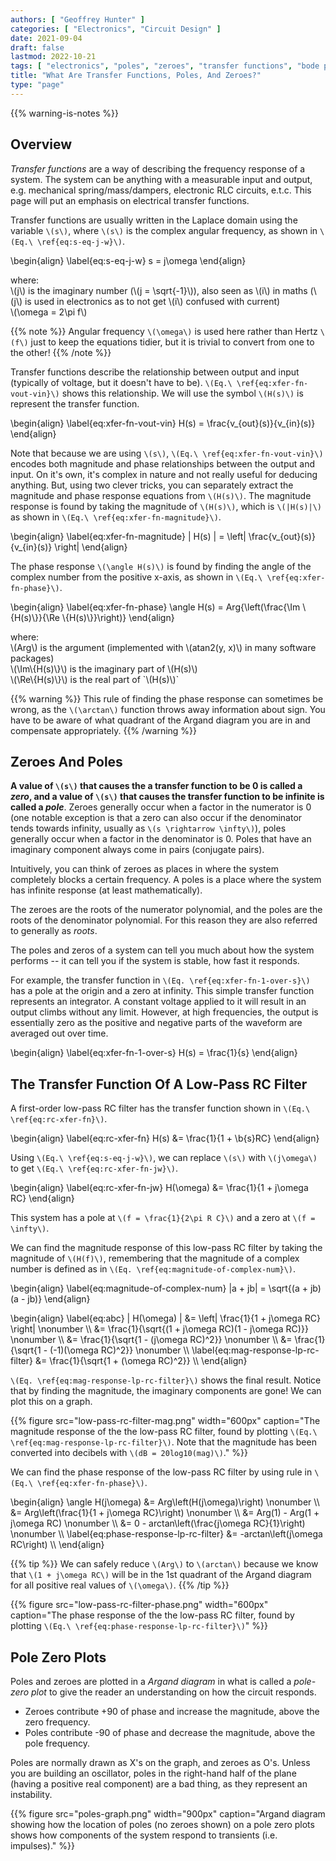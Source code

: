 ```yaml
---
authors: [ "Geoffrey Hunter" ]
categories: [ "Electronics", "Circuit Design" ]
date: 2021-09-04
draft: false
lastmod: 2022-10-21
tags: [ "electronics", "poles", "zeroes", "transfer functions", "bode plots", "Laplace", "control systems", "complex numbers", "angular frequency", "Argand diagram" ]
title: "What Are Transfer Functions, Poles, And Zeroes?"
type: "page"
---
```


{{% warning-is-notes %}}

## Overview

_Transfer functions_ are a way of describing the frequency response of a system. The system can be anything with a measurable input and output, e.g. mechanical spring/mass/dampers, electronic RLC circuits, e.t.c. This page will put an emphasis on electrical transfer functions.

Transfer functions are usually written in the Laplace domain using the variable `\(s\)`, where `\(s\)` is the complex angular frequency, as shown in `\(Eq.\ \ref{eq:s-eq-j-w}\)`.

<p>\begin{align}
\label{eq:s-eq-j-w}
s = j\omega
\end{align}</p>

<p class="centered">
where:<br/>
\(j\) is the imaginary number (\(j = \sqrt{-1}\)), also seen as \(i\) in maths (\(j\) is used in electronics as to not get \(i\) confused with current)<br/>
\(\omega = 2\pi f\)<br/>
</p>

{{% note %}}
Angular frequency `\(\omega\)` is used here rather than Hertz `\(f\)` just to keep the equations tidier, but it is trivial to convert from one to the other!
{{% /note %}}

Transfer functions describe the relationship between output and input (typically of voltage, but it doesn't have to be). `\(Eq.\ \ref{eq:xfer-fn-vout-vin}\)` shows this relationship. We will use the symbol `\(H(s)\)` is represent the transfer function.

<p>\begin{align}
\label{eq:xfer-fn-vout-vin}
H(s) = \frac{v_{out}(s)}{v_{in}(s)}
\end{align}</p>

Note that because we are using `\(s\)`, `\(Eq.\ \ref{eq:xfer-fn-vout-vin}\)` encodes both magnitude and phase relationships between the output and input. On it's own, it's complex in nature and not really useful for deducing anything. But, using two clever tricks, you can separately extract the magnitude and phase response equations from `\(H(s)\)`. The magnitude response is found by taking the magnitude of `\(H(s)\)`, which is `\(|H(s)|\)` as shown in `\(Eq.\ \ref{eq:xfer-fn-magnitude}\)`.

<p>\begin{align}
\label{eq:xfer-fn-magnitude}
| H(s) | = \left| \frac{v_{out}(s)}{v_{in}(s)} \right|
\end{align}</p>

The phase response `\(\angle H(s)\)` is found by finding the angle of the complex number from the positive x-axis, as shown in `\(Eq.\ \ref{eq:xfer-fn-phase}\)`.

<p>\begin{align}
\label{eq:xfer-fn-phase}
\angle H(s) = Arg{\left(\frac{\Im \{H(s)\}}{\Re \{H(s)\}}\right)} 
\end{align}</p>

<p class="centered">
where:<br/>
\(Arg\) is the argument (implemented with \(atan2(y, x)\) in many software packages)<br/>
\(\Im\{H(s)\}\) is the imaginary part of \(H(s)\)<br/>
\(\Re\{H(s)\}\) is the real part of `\(H(s)\)`<br/>
</p>

{{% warning %}}
This rule of finding the phase response can sometimes be wrong, as the `\(\arctan\)` function throws away information about sign. You have to be aware of what quadrant of the Argand diagram you are in and compensate appropriately.
{{% /warning %}}

## Zeroes And Poles

**A value of `\(s\)` that causes the a transfer function to be 0 is called a _zero_, and a value of `\(s\)` that causes the transfer function to be infinite is called a _pole_**. Zeroes generally occur when a factor in the numerator is 0 (one notable exception is that a zero can also occur if the denominator tends towards infinity, usually as `\(s \rightarrow \infty\)`), poles generally occur when a factor in the denominator is 0. Poles that have an imaginary component always come in pairs (conjugate pairs).

Intuitively, you can think of zeroes as places in where the system completely blocks a certain frequency. A poles is a place where the system has infinite response (at least mathematically).

The zeroes are the roots of the numerator polynomial, and the poles are the roots of the denominator polynomial. For this reason they are also referred to generally as _roots_.

The poles and zeros of a system can tell you much about how the system performs -- it can tell you if the system is stable, how fast it responds.

For example, the transfer function in `\(Eq. \ref{eq:xfer-fn-1-over-s}\)` has a pole at the origin and a zero at infinity. This simple transfer function represents an integrator. A constant voltage applied to it will result in an output climbs without any limit. However, at high frequencies, the output is essentially zero as the positive and negative parts of the waveform are averaged out over time.

<p>\begin{align}
\label{eq:xfer-fn-1-over-s}
H(s) = \frac{1}{s}
\end{align}</p>

## The Transfer Function Of A Low-Pass RC Filter

A first-order low-pass RC filter has the transfer function shown in `\(Eq.\ \ref{eq:rc-xfer-fn}\)`.

<p>\begin{align}
\label{eq:rc-xfer-fn}
H(s) &= \frac{1}{1 + \b{s}RC}
\end{align}</p>

Using `\(Eq.\ \ref{eq:s-eq-j-w}\)`, we can replace `\(s\)` with `\(j\omega\)` to get `\(Eq.\ \ref{eq:rc-xfer-fn-jw}\)`.

<p>\begin{align}
\label{eq:rc-xfer-fn-jw}
H(\omega) &= \frac{1}{1 + j\omega RC}
\end{align}</p>

This system has a pole at `\(f = \frac{1}{2\pi R C}\)` and a zero at `\(f = \infty\)`.

We can find the magnitude response of this low-pass RC filter by taking the magnitude of `\(H(f)\)`, remembering that the magnitude of a complex number is defined as in `\(Eq. \ref{eq:magnitude-of-complex-num}\)`. 

<p>\begin{align}
\label{eq:magnitude-of-complex-num}
|a + jb| = \sqrt{(a + jb)(a - jb)}
\end{align}</p>

<p>\begin{align}
\label{eq:abc}
| H(\omega) | &= \left| \frac{1}{1 + j\omega RC} \right| \nonumber \\
         &= \frac{1}{\sqrt{(1 + j\omega RC)(1 - j\omega RC)}} \nonumber \\
         &= \frac{1}{\sqrt{1 - (j\omega RC)^2}} \nonumber \\
         &= \frac{1}{\sqrt{1 - (-1)(\omega RC)^2}} \nonumber \\
\label{eq:mag-response-lp-rc-filter}
         &= \frac{1}{\sqrt{1 + (\omega RC)^2}} \\
\end{align}</p>

`\(Eq. \ref{eq:mag-response-lp-rc-filter}\)` shows the final result. Notice that by finding the magnitude, the imaginary components are gone! We can plot this on a graph.

{{% figure src="low-pass-rc-filter-mag.png" width="600px" caption="The magnitude response of the the low-pass RC filter, found by plotting `\(Eq.\ \ref{eq:mag-response-lp-rc-filter}\)`. Note that the magnitude has been converted into decibels with `\(dB = 20log10(mag)\)`." %}}

We can find the phase response of the low-pass RC filter by using rule in `\(Eq.\ \ref{eq:xfer-fn-phase}\)`.

<p>\begin{align}
\angle H(j\omega) &= Arg\left(H(j\omega)\right) \nonumber \\
                  &= Arg\left(\frac{1}{1 + j\omega RC}\right) \nonumber \\
                  &= Arg(1) - Arg(1 + j\omega RC) \nonumber \\
                  &= 0 - arctan\left(\frac{j\omega RC}{1}\right) \nonumber \\
\label{eq:phase-response-lp-rc-filter}
                  &= -arctan\left(j\omega RC\right) \\
\end{align}</p>

{{% tip %}}
We can safely reduce `\(Arg\)` to `\(arctan\)` because we know that `\(1 + j\omega RC\)` will be in the 1st quadrant of the Argand diagram for all positive real values of `\(\omega\)`.
{{% /tip %}}

{{% figure src="low-pass-rc-filter-phase.png" width="600px" caption="The phase response of the the low-pass RC filter, found by plotting `\(Eq.\ \ref{eq:phase-response-lp-rc-filter}\)`" %}}

## Pole Zero Plots

Poles and zeroes are plotted in a _Argand diagram_ in what is called a _pole-zero plot_ to give the reader an understanding on how the circuit responds.

* Zeroes contribute +90 of phase and increase the magnitude, above the zero frequency.
* Poles contribute -90 of phase and decrease the magnitude, above the pole frequency.

Poles are normally drawn as X's on the graph, and zeroes as O's. Unless you are building an oscillator, poles in the right-hand half of the plane (having a positive real component) are a bad thing, as they represent an instability.

{{% figure src="poles-graph.png" width="900px" caption="Argand diagram showing how the location of poles (no zeroes shown) on a pole zero plots shows how components of the system respond to transients (i.e. impulses)." %}}

